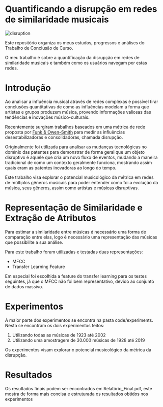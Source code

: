 # Quantificando a disrupção em redes de similaridade musicais
![disruption](https://i.imgur.com/ypbO8JZ.png)

Este repositório organiza os meus estudos, progressos e análises do Trabalho de Conclusão de Curso.

O meu trabalho é sobre a quantificação da disrupção em redes de similaridade musicais e também como os usuários navegam por estas redes.


# Introdução
Ao analisar a influência musical através de redes complexas é possível tirar conclusões quantitativas de como as influências modelam a forma que artistas e grupos produzem música, provendo informações valiosas das tendências e inovações músico-culturais. 

Recentemente surgiram trabalhos baseados em uma métrica de rede proposta por [Funk $\&$ Owen-Smith](http://russellfunk.org/cdindex/static/funk_ms_2016.pdf) para medir as influências desestabilizadoras e consolidadoras, chamada disrupção.

Originalmente foi utilizada para analisar as mudanças tecnológicas no domínio das patentes para demonstrar de forma geral que um objeto disruptivo é aquele que cria um novo fluxo de eventos, mudando a maneira tradicional de como um contexto geralmente funciona, mostrando assim quais eram as patentes inovadoras ao longo do tempo.

Este trabalho visa explorar o potencial musicológico da métrica em redes de múltiplos gêneros musicais para poder entender como foi a evolução da música, seus gêneros, assim como artistas e músicas disruptivas.

# Representação de Similaridade e Extração de Atributos

Para estimar a similaridade entre músicas é necessário uma forma de comparação entre elas, logo é necessário uma representação das músicas que possibilite a sua análise.

Para este trabalho foram utilizadas e testadas duas representações:
- MFCC
- Transfer Learning Feature

Em especial foi escolhida a feature do transfer learning para os testes seguintes, já que o MFCC não foi bem representativo, devido ao conjunto de dados massivo.

# Experimentos

A maior parte dos experimentos se encontra na pasta code/experiments. 
Nesta se encontram os dois experimentos feitos:

1. Utilizando todas as músicas de 1923 até 2002
2. Utilizando uma amostragem de 30.000 músicas de 1928 até 2019

Os experimentos visam explorar o potencial musicológico da métrica da disrupção.

# Resultados

Os resultados finais podem ser encontrados em Relatório_Final.pdf, este mostra de forma mais concisa e estruturada os resultados obtidos nos experimentos